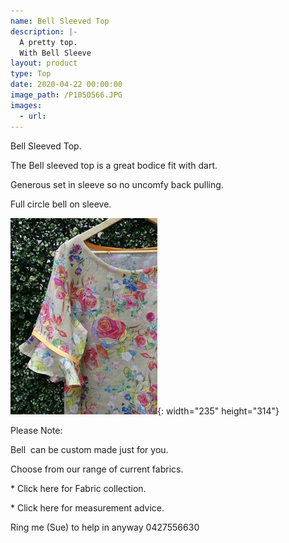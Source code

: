 ```yaml
---
name: Bell Sleeved Top
description: |-
  A pretty top.
  With Bell Sleeve
layout: product
type: Top
date: 2020-04-22 00:00:00
image_path: /P1050566.JPG
images:
  - url:
---
```


Bell Sleeved Top.&nbsp;

The Bell sleeved top is a great bodice fit with dart.

Generous set in sleeve so no uncomfy back pulling.

Full circle bell on sleeve.

![](/uploads/p1050567---copy.JPG){: width="235" height="314"}

Please Note:

Bell&nbsp; can be custom made just for you.

Choose from our range of current fabrics.

\* Click here for Fabric collection.

\* Click here for measurement advice.

Ring me (Sue) to help in anyway 0427556630

